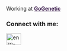<span>Working at <a href="https://gogenetic.com.br/" style="color: #2A073D; font-weight: 600;">GoGenetic</a></span>

<h3 align="left">Connect with me:</h3>
<p align="left">
<a href="https://linkedin.com/in/enzo-mansour-singer" target="blank"><img align="center" src="https://raw.githubusercontent.com/rahuldkjain/github-profile-readme-generator/master/src/images/icons/Social/linked-in-alt.svg" alt="enzo-mansour-singer" height="30" width="40" /></a>
</p>
